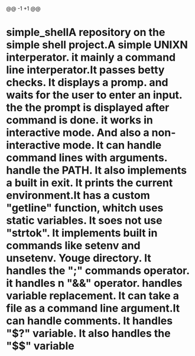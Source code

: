 @@ -1 +1 @@
# simple_shellA repository on the simple shell project.A simple UNIXN  interperator. it mainly a command line interperator.It passes betty checks. It displays a promp. and waits for the user to enter an input. the the prompt is displayed after command is done. it works in interactive mode. And also a non-interactive mode. It can handle command lines with arguments. handle the PATH. It also implements a built in exit. It prints the current environment.It has a custom "getline" function, whitch uses static variables. It soes not use "strtok". It implements built in commands like setenv and unsetenv. Youge directory. It handles the ";" commands operator. it handles n "&&" operator. handles variable replacement. It can take a file as a command line argument.It can handle comments. It handles "$?" variable. It also handles the "$$" variable


